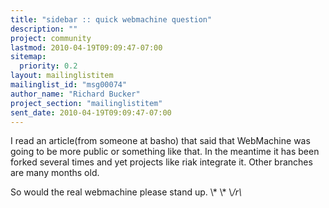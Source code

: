 ```yaml
---
title: "sidebar :: quick webmachine question"
description: ""
project: community
lastmod: 2010-04-19T09:09:47-07:00
sitemap:
  priority: 0.2
layout: mailinglistitem
mailinglist_id: "msg00074"
author_name: "Richard Bucker"
project_section: "mailinglistitem"
sent_date: 2010-04-19T09:09:47-07:00
---
```



I read an article(from someone at basho) that said that WebMachine was going
to be more public or something like that. In the meantime it has been forked
several times and yet projects like riak integrate it. Other branches are
many months old.

So would the real webmachine please stand up.
\\*
\\*
\\*/r\\*
